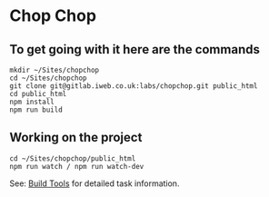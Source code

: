 # Chop Chop

## To get going with it here are the commands

    mkdir ~/Sites/chopchop
    cd ~/Sites/chopchop
    git clone git@gitlab.iweb.co.uk:labs/chopchop.git public_html
    cd public_html
    npm install
    npm run build

## Working on the project

    cd ~/Sites/chopchop/public_html
    npm run watch / npm run watch-dev

See: [Build Tools](https://gitlab.iweb.co.uk/labs/chopchop/wikis/Build-Tools) for detailed task information.
